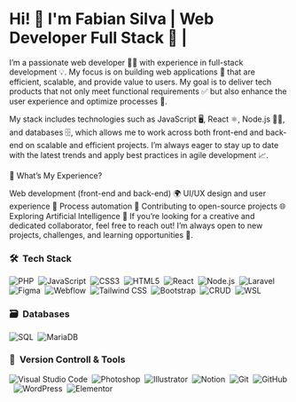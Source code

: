 <h1>Hi! 🌟 I'm  Fabian Silva | Web Developer Full Stack 🚀 |</h1>

I’m a passionate web developer 👨‍💻 with experience in full-stack development 💡. My focus is on building web applications 🚀 that are efficient, scalable, and provide value to users. My goal is to deliver tech products that not only meet functional requirements ✅ but also enhance the user experience and optimize processes 🔧.

My stack includes technologies such as JavaScript 🖥️, React ⚛️, Node.js 🧑‍💻, and databases 🗄️, which allows me to work across both front-end and back-end on scalable and efficient projects. I’m always eager to stay up to date with the latest trends and apply best practices in agile development 📈.

🚀 What’s My Experience?

Web development (front-end and back-end) 🌍
UI/UX design and user experience 🎨
Process automation 🤖
Contributing to open-source projects 🌐
Exploring Artificial Intelligence 🤯
If you’re looking for a creative and dedicated collaborator, feel free to reach out! I’m always open to new projects, challenges, and learning opportunities 💬.

### 🛠 &nbsp;Tech Stack

![PHP](https://img.shields.io/badge/php-%23777BB4.svg?style=for-the-badge&logo=php&logoColor=white)&nbsp;
![JavaScript](https://img.shields.io/badge/javascript-%23323330.svg?style=for-the-badge&logo=javascript&logoColor=%23F7DF1E)&nbsp;
![CSS3](https://img.shields.io/badge/css3-%231572B6.svg?style=for-the-badge&logo=css3&logoColor=white)&nbsp;
![HTML5](https://img.shields.io/badge/html5-%23E34F26.svg?style=for-the-badge&logo=html5&logoColor=white)&nbsp;
![React](https://img.shields.io/badge/react-%2361DAFB.svg?style=for-the-badge&logo=react&logoColor=white)&nbsp;
![Node.js](https://img.shields.io/badge/node.js-%2343853D.svg?style=for-the-badge&logo=nodedotjs&logoColor=white)&nbsp;
![Laravel](https://img.shields.io/badge/laravel-%23F05340.svg?style=for-the-badge&logo=laravel&logoColor=white)&nbsp;
![Figma](https://img.shields.io/badge/figma-%23F24E1E.svg?style=for-the-badge&logo=figma&logoColor=white)&nbsp;
![Webflow](https://img.shields.io/badge/webflow-%239B51E0.svg?style=for-the-badge&logo=webflow&logoColor=white)&nbsp;
![Tailwind CSS](https://img.shields.io/badge/tailwind%20css-%2338B2AC.svg?style=for-the-badge&logo=tailwindcss&logoColor=white)&nbsp;
![Bootstrap](https://img.shields.io/badge/bootstrap-%23563D7C.svg?style=for-the-badge&logo=bootstrap&logoColor=white)&nbsp;
![CRUD](https://img.shields.io/badge/CRUD-%2300C2A0.svg?style=for-the-badge&logo=none&logoColor=white)&nbsp;
![WSL](https://img.shields.io/badge/WSL-%23777BB4.svg?style=for-the-badge&logo=windows-subsystem-for-linux&logoColor=white)&nbsp;


### 🗃 &nbsp;Databases

![SQL](https://img.shields.io/badge/SQL-%2300f.svg?style=for-the-badge&logo=sqlite&logoColor=white)&nbsp;
![MariaDB](https://img.shields.io/badge/MariaDB-%23009e4f.svg?style=for-the-badge&logo=mariadb&logoColor=white)&nbsp;

### 🧰 &nbsp;Version Controll & Tools 

![Visual Studio Code](https://img.shields.io/badge/Visual%20Studio%20Code-%23007ACC.svg?style=for-the-badge&logo=visualstudiocode&logoColor=white)&nbsp;
![Photoshop](https://img.shields.io/badge/photoshop-%231572B6.svg?style=for-the-badge&logo=adobephotoshop&logoColor=white)&nbsp;
![Illustrator](https://img.shields.io/badge/illustrator-%23FF9A00.svg?style=for-the-badge&logo=adobeillustrator&logoColor=white)&nbsp;
![Notion](https://img.shields.io/badge/notion-%23000000.svg?style=for-the-badge&logo=notion&logoColor=white)&nbsp;
![Git](https://img.shields.io/badge/git-%23F14E32.svg?style=for-the-badge&logo=git&logoColor=white)&nbsp;
![GitHub](https://img.shields.io/badge/github-%23121011.svg?style=for-the-badge&logo=github&logoColor=white)&nbsp;
![WordPress](https://img.shields.io/badge/WordPress-%232C3E50.svg?style=for-the-badge&logo=wordpress&logoColor=white)&nbsp;
![Elementor](https://img.shields.io/badge/Elementor-%232C3E50.svg?style=for-the-badge&logo=elementor&logoColor=white)&nbsp;
